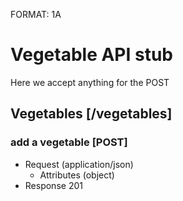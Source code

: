FORMAT: 1A

# Vegetable API stub
Here we accept anything for the POST

## Vegetables [/vegetables]

### add a vegetable [POST]
+ Request (application/json)
  + Attributes (object)
+ Response 201

